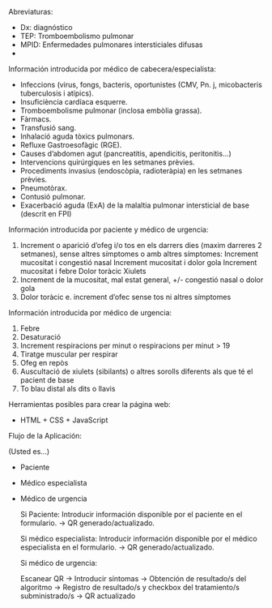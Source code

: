 Abreviaturas:

- Dx: diagnóstico
- TEP: Tromboembolismo pulmonar
- MPID: Enfermedades pulmonares intersticiales difusas
- 



Información introducida por médico de cabecera/especialista:

- Infeccions (virus, fongs, bacteris, oportunistes (CMV, Pn. j, micobacteris tuberculosis i atípics).
- Insuficiència cardíaca esquerre.
- Tromboembolisme pulmonar (inclosa embòlia grassa).
- Fàrmacs.
- Transfusió sang.
- Inhalació aguda tòxics pulmonars.
- Refluxe Gastroesofàgic (RGE).
- Causes d’abdomen agut (pancreatitis, apendicitis, peritonitis...)
- Intervencions quirúrgiques en les setmanes prèvies.
- Procediments invasius (endoscòpia, radioteràpia) en les setmanes prèvies.
- Pneumotòrax.
- Contusió pulmonar.
- Exacerbació aguda (ExA) de la malaltia pulmonar intersticial de base (descrit en FPI)

Información introducida por paciente y médico de urgencia:
1. Increment o aparició d’ofeg i/o tos en els darrers dies (maxim darreres 2
setmanes), sense altres símptomes o amb altres símptomes:
Increment mucositat i congestió nasal
Increment mucositat i dolor gola
Increment mucositat i febre
Dolor toràcic
Xiulets
2. Increment de la mucositat, mal estat general, +/- congestió nasal o dolor gola
3. Dolor toràcic e. increment d’ofec sense tos ni altres símptomes

Información introducida por médico de urgencia:
1. Febre
2. Desaturació
3. Increment respiracions per minut o respiracions per minut > 19
4. Tiratge muscular per respirar
5. Ofeg en repòs
6. Auscultació de xiulets (sibilants) o altres sorolls diferents als que té el pacient de
base
7. To blau distal als dits o llavis


Herramientas posibles para crear la página web:

- HTML + CSS + JavaScript



Flujo de la Aplicación:

(Usted es...)
- Paciente
- Médico especialista
- Médico de urgencia

  Si Paciente:
  Introducir información disponible por el paciente en el formulario. -> QR generado/actualizado.

  Si médico especialista:
  Introducir información disponible por el médico especialista en el formulario. -> QR generado/actualizado.

  Si médico de urgencia:

  Escanear QR -> Introducir síntomas -> Obtención de resultado/s del algoritmo -> Registro de resultado/s y checkbox del tratamiento/s subministrado/s -> QR actualizado

  

  
